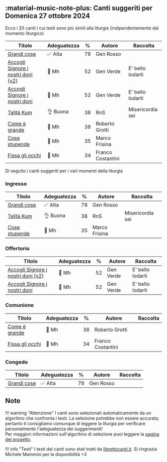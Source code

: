 ## :material-music-note-plus: Canti suggeriti per Domenica 27 ottobre 2024

Ecco i 20 canti i cui testi sono più simili alla liturgia (indipendentemente dal momento liturgico)

| Titolo | Adeguatezza | % | Autore | Raccolta |
| --- | --- | --- | --- | --- |
| [Grandi cose](https://www.librettocanti.it/mod_canti_gestione#!canto/vedi/217) | ✅ Alta | 78 | Gen Rosso |  |
| [Accogli Signore i nostri doni (v2)](https://www.librettocanti.it/mod_canti_gestione#!canto/vedi/1649) | 🧐 Mh | 52 | Gen Verde | E' bello lodarti |
| [Accogli Signore i nostri doni](https://www.librettocanti.it/mod_canti_gestione#!canto/vedi/6) | 🧐 Mh | 52 | Gen Verde | E' bello lodarti |
| [Talità Kum](https://www.librettocanti.it/mod_canti_gestione#!canto/vedi/1651) | 👌 Buona | 38 | RnS | Misericordia sei |
| [Come è grande](https://www.librettocanti.it/mod_canti_gestione#!canto/vedi/133) | 🧐 Mh | 38 | Roberto Grotti |  |
| [Cose stupende ](https://www.librettocanti.it/mod_canti_gestione#!canto/vedi/1999) | 🧐 Mh | 35 | Marco Frisina |  |
| [Fissa gli occhi](https://www.librettocanti.it/mod_canti_gestione#!canto/vedi/195) | 🧐 Mh | 34 | Franco Costantini |  |

Di seguito i canti suggeriti per i vari momenti della liturgia

### Ingresso

| Titolo | Adeguatezza | % | Autore | Raccolta |
| --- | --- | --- | --- | --- |
| [Grandi cose](https://www.librettocanti.it/mod_canti_gestione#!canto/vedi/217) | ✅ Alta | 78 | Gen Rosso |  |
| [Talità Kum](https://www.librettocanti.it/mod_canti_gestione#!canto/vedi/1651) | 👌 Buona | 38 | RnS | Misericordia sei |
| [Cose stupende ](https://www.librettocanti.it/mod_canti_gestione#!canto/vedi/1999) | 🧐 Mh | 35 | Marco Frisina |  |

### Offertorio

| Titolo | Adeguatezza | % | Autore | Raccolta |
| --- | --- | --- | --- | --- |
| [Accogli Signore i nostri doni (v2)](https://www.librettocanti.it/mod_canti_gestione#!canto/vedi/1649) | 🧐 Mh | 52 | Gen Verde | E' bello lodarti |
| [Accogli Signore i nostri doni](https://www.librettocanti.it/mod_canti_gestione#!canto/vedi/6) | 🧐 Mh | 52 | Gen Verde | E' bello lodarti |

### Comunione
| Titolo | Adeguatezza | % | Autore | Raccolta |
| --- | --- | --- | --- | --- |
| [Come è grande](https://www.librettocanti.it/mod_canti_gestione#!canto/vedi/133) | 🧐 Mh | 38 | Roberto Grotti |  |
| [Fissa gli occhi](https://www.librettocanti.it/mod_canti_gestione#!canto/vedi/195) | 🧐 Mh | 34 | Franco Costantini |  |

### Congedo
| Titolo | Adeguatezza | % | Autore | Raccolta |
| --- | --- | --- | --- | --- |
| [Grandi cose](https://www.librettocanti.it/mod_canti_gestione#!canto/vedi/217) | ✅ Alta | 78 | Gen Rosso |  |

## Note
!!! warning "Attenzione"
    I canti sono selezionati automaticamente da un algoritmo che confronta i testi. La selezione potrebbe non essere accurata; pertanto ti consigliamo comunque di leggere la liturgia per verificare personalmente l'adeguatezza dei suggerimenti!<br>Per maggiori informazioni sull'algoritmo di selezione puoi leggere la [pagina del progetto](https://hildegard.it/progetto/).

!!! info "Testi"
    I testi dei canti sono stati tratti da [librettocanti.it](https://www.librettocanti.it/). Si ringrazia Michele Mammini per la disponibilità <3


